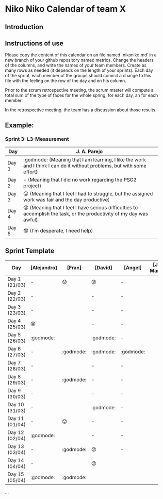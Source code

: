# Niko Niko Calendar of team X
## Introduction

## Instructions of use
Please copy the content of this calendar on an file named 'nikoniko.md' in a new branch of your github repository named metrics.
Change the headers of the columns, and write the names of your team members.
Create as many rows as needed (it depends on the length of your sprints).
Each day of the sprint, each member of the groups should commit a change to this file with the feeling on the row of the day and on his column. 

Prior to the scrum retrospective meeting, the scrum master will compute a total sum of the type of faces for the whole spring, for each day, an for each member.

In the retrospective meeting, the team has a discussion about those results.

## Example:

### Sprint 3: L3-Measurement 

| Day           | J. A. Parejo  |
| ------------- | ------------- |
| Day 1         |    :godmode: (Meaning that I am learning, I like the work and I think I can do it without problems, but with some effort) |
| Day 2         |    - (Meaning that I did no work regarding the PSG2 project)           |
| Day 3         |    :neutral_face:  (Meaning that I feel I had to struggle, but the assigned work was fair and the day productive)          |:fearful:
| Day 4         |    :worried: (Meaning that I feel I have serious difficulties to accomplish the task, or the productivity of my day was awful)           |
| Day 5         |    :fearful:   (I´m desperate, I need help)        |


## Sprint Template

| Day            | [Alejandro] | [Fran]     | [David]   | [Angel]   | [Jose Manuel] | [Miguel]       |
| -------------- | ----------- | ---------- | --------- | --------- | ------------- | -------------- |
| Day 1 (21/03)  | -           |:worried:   | :worried: | -         |               | -              |
| Day 2 (22/03)  | -           |            | -         | -         |               | -              |
| Day 3 (23/03)  | -           |            | -         | -         |               | :neutral_face: |
| Day 4 (25/03)  | :worried:   |            | -         | -         |               | -              |
| Day 5 (26/03)  | :godmode:   |            | :godmode: | -         |               | :neutral_face: |
| Day 6 (27/03)  | -           |:godmode:   | :godmode: | :godmode: |               | :godmode:      |
| Day 7 (28/03)  | -           |            | -         | -         |               | :godmode:      |
| Day 8 (29/03)  | -           |:godmode:   | -         | -         |               | -              |
| Day 9 (30/03)  | -           |            | -         | -         |               | -              |
| Day 10 (31/03) | -           |            | :godmode: | -         |               | :neutral_face: |
| Day 11 (01/04) | -           |:worried:   | -         | -         |               | :worried:      |
| Day 12 (02/04) | :godmode:   |            | -         | -         |               | -              |
| Day 13 (03/04) | -           |:godmode:   | :worried: | -         |               | :worried:      |
| Day 14 (04/04) | -           |            | :worried: |           |               | -              |
| Day 15 (05/04) | :godmode:   |:godmode:   |           |           |               | :godmode:      |
...

